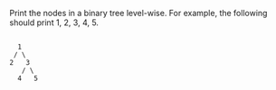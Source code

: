 Print the nodes in a binary tree level-wise. For example, the following should
print 1, 2, 3, 4, 5.

```

  1
 / \
2   3
   / \
  4   5

```
